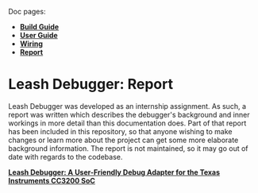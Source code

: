 Doc pages:
* [**Build Guide**](doc/BuildGuide.md)
* [**User Guide**](doc/UserGuide.md)
* [**Wiring**](doc/Wiring.md)
* [**Report**](doc/Report.md)

# Leash Debugger: Report

Leash Debugger was developed as an internship assignment. As such, a report was written which describes the debugger's background and inner workings in more detail than this documentation does.
Part of that report has been included in this repository, so that anyone wishing to make changes or learn more about the project can get some more elaborate background information.
The report is not maintained, so it may go out of date with regards to the codebase.

[**Leash Debugger: A User-Friendly Debug Adapter for the Texas Instruments CC3200 SoC**](doc/report/report.pdf)
